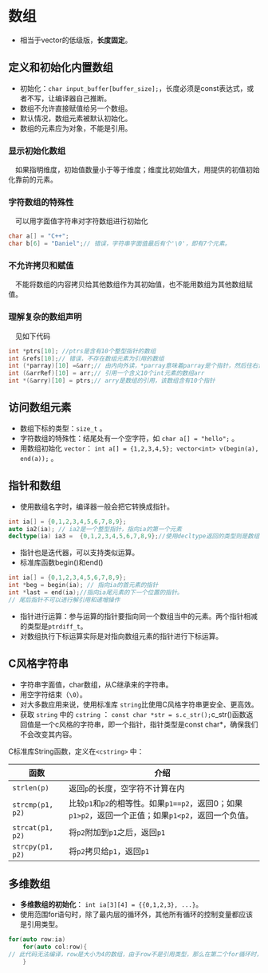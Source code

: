 <!--
 * @Descripttion: 
 * @version: 
 * @Author: Li Jiaxin
 * @Date: 2021-09-12 16:38:41
 * @LastEditors: Li Jiaxin
 * @LastEditTime: 2021-09-12 21:32:33
-->

# 数组
- 相当于vector的低级版，**长度固定**。

## 定义和初始化内置数组

- 初始化：`char input_buffer[buffer_size];`，长度必须是const表达式，或者不写，让编译器自己推断。
- 数组不允许直接赋值给另一个数组。
- 默认情况，数组元素被默认初始化。
- 数组的元素应为对象，不能是引用。

### 显示初始化数组
&ensp;&ensp;如果指明维度，初始值数量小于等于维度；维度比初始值大，用提供的初值初始化靠前的元素。

### 字符数组的特殊性
&ensp;&ensp;可以用字面值字符串对字符数组进行初始化
```cpp
char a[] = "C++";
char b[6] = "Daniel";// 错误，字符串字面值最后有个'\0'，即有7个元素。
```


### 不允许拷贝和赋值
&ensp;&ensp;不能将数组的内容拷贝给其他数组作为其初始值，也不能用数组为其他数组赋值。

### 理解复杂的数组声明

&ensp;&ensp;见如下代码
```CPP
int *ptrs[10]; //ptrs是含有10个整型指针的数组
int &refs[10];// 错误，不存在数组元素为引用的数组
int (*parray)[10] =&arr;// 由内向外读，*parray意味着parray是个指针，然后往右读parray是个指向大小为10的数组的指针，指向int数组
int (&arrRef)[10] = arr;// 引用一个含义10个int元素的数组arr
int *(&arry)[10] = ptrs;// arry是数组的引用，该数组含有10个指针
```

## 访问数组元素

- 数组下标的类型：`size_t` 。
- 字符数组的特殊性：结尾处有一个空字符，如 `char a[] = "hello";` 。
- 用数组初始化 `vector`： `int a[] = {1,2,3,4,5}; vector<int> v(begin(a), end(a));` 。

## 指针和数组

- 使用数组名字时，编译器一般会把它转换成指针。

```cpp
int ia[] = {0,1,2,3,4,5,6,7,8,9};
auto ia2(ia); // ia2是一个整型指针，指向ia的第一个元素
decltype(ia) ia3 =  {0,1,2,3,4,5,6,7,8,9};//使用decltype返回的类型则是数组
```

- 指针也是迭代器，可以支持类似运算。
- 标准库函数begin()和end()
```cpp
int ia[] = {0,1,2,3,4,5,6,7,8,9};
int *beg = begin(ia); // 指向ia的首元素的指针
int *last = end(ia);//指向ia尾元素的下一个位置的指针。
// 尾后指针不可以进行解引用和递增操作
```

- 指针进行运算：参与运算的指针要指向同一个数组当中的元素。两个指针相减的类型是`ptrdiff_t`。
- 对数组执行下标运算实际是对指向数组元素的指针进行下标运算。

## C风格字符串

- 字符串字面值，char数组，从C继承来的字符串。
- 用空字符结束（`\0`）。
- 对大多数应用来说，使用标准库 `string`比使用C风格字符串更安全、更高效。
- 获取 `string` 中的 `cstring` ： `const char *str = s.c_str();`c_str()函数返回值是一个c风格的字符串，即一个指针，指针类型是const char*，确保我们不会改变其内容。

C标准库String函数，定义在`<cstring>` 中：

| 函数 | 介绍 |
|-----|-----|
| `strlen(p)` | 返回`p`的长度，空字符不计算在内 |
| `strcmp(p1, p2)` | 比较`p1`和`p2`的相等性。如果`p1==p2`，返回0；如果`p1>p2`，返回一个正值；如果`p1<p2`，返回一个负值。 |
| `strcat(p1, p2)` | 将`p2`附加到`p1`之后，返回`p1` |
| `strcpy(p1, p2)` | 将`p2`拷贝给`p1`，返回`p1` |



## 多维数组

- **多维数组的初始化**： `int ia[3][4] = {{0,1,2,3}, ...}`。
- 使用范围for语句时，除了最内层的循环外，其他所有循环的控制变量都应该是引用类型。
```cpp
for(auto row:ia)
    for(auto col:row){
// 此代码无法编译，row是大小为4的数组，由于row不是引用类型，那么在第二个for循环时，row会自动转化为指针，显然内存循环就不合法了
    }

```